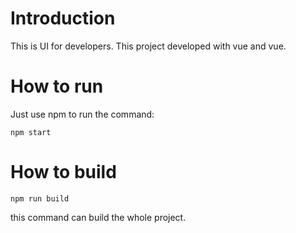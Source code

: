 # Introduction
This is UI for developers. This project developed with vue and vue.

# How to run
Just use npm to run the command:
```shell
npm start
```

# How to build

```shell
npm run build
```
this command can build the whole project.

